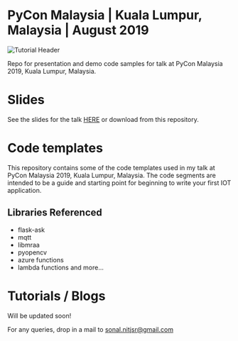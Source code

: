 PyCon Malaysia | Kuala Lumpur, Malaysia | August 2019
=====================================================
![Tutorial Header](https://m.media-amazon.com/images/G/01/mobile-apps/dex/alexa/alexa-skills-kit/tutorials/fact/header._TTH_.png)

Repo for presentation and demo code samples for talk at PyCon Malaysia 2019, Kuala Lumpur, Malaysia.

# Slides 

See the slides for the talk [HERE](https://www.slideshare.net/sonal-raj/internet-of-things-with-python-serverless-pycon-my-2019-kuala-lumpur-malaysia) or download from this repository.

# Code templates
This repository contains some of the code templates used in my talk at PyCon Malaysia 2019, Kuala Lumpur, Malaysia. 
The code segments are intended to be a guide and starting point for beginning to write your first IOT application. 

## Libraries Referenced
 * flask-ask
 * mqtt
 * libmraa
 * pyopencv
 * azure functions
 * lambda functions
 and more...
 
# Tutorials / Blogs
Will be updated soon!
 
For any queries, drop in a mail to [sonal.nitjsr@gmail.com](mailto:sonal.nitjsr@gmail.com)
